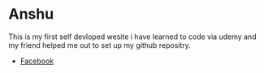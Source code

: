 # Anshu
This is my first self devloped wesite i have learned to code via udemy and my friend helped  me out to set up my github repositry.
* [Facebook](https://www.facebook.com/anshu.bhandari.94009/)

